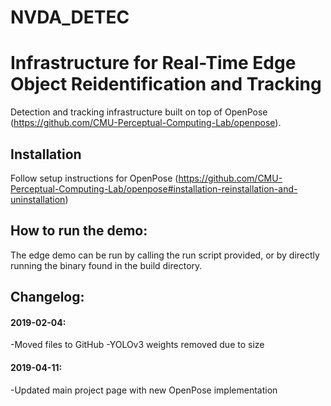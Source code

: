 # NVDA_DETEC
# Infrastructure for Real-Time Edge Object Reidentification and Tracking

Detection and tracking infrastructure built on top of OpenPose (https://github.com/CMU-Perceptual-Computing-Lab/openpose).

## Installation

Follow setup instructions for OpenPose (https://github.com/CMU-Perceptual-Computing-Lab/openpose#installation-reinstallation-and-uninstallation)

## How to run the demo:

The edge demo can be run by calling the run script provided, or by directly running the binary found in the build directory.

## Changelog:
#### 2019-02-04: 

-Moved files to GitHub 
-YOLOv3 weights removed due to size

#### 2019-04-11:

-Updated main project page with new OpenPose implementation
